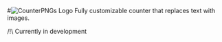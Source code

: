 #![CounterPNGs Logo](https://codenamesigma-t.ml/proxy/countpngs/images/logo_white.png)
Fully customizable counter that replaces text with images.

/!\ Currently in development
